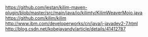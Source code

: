 https://github.com/jestan/kilim-maven-plugin/blob/master/src/main/java/io/kilimty/KilimWeaverMojo.java
https://github.com/kilim/kilim
http://www.ibm.com/developerworks/cn/java/j-javadev2-7.html
http://blog.csdn.net/kobejayandy/article/details/41412787
